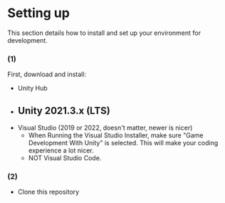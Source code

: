 # Setting up 
This section details how to install and set up your environment for development.
### (1)
First, download and install:
  - Unity Hub
  - Unity 2021.3.x (LTS)
      - 
  - Visual Studio (2019 or 2022, doesn't matter, newer is nicer)
      - When Running the Visual Studio Installer, make sure "Game Development With Unity" is selected. This will make your coding experience a lot nicer.
      - NOT Visual Studio Code.
### (2)
  - Clone this repository 
